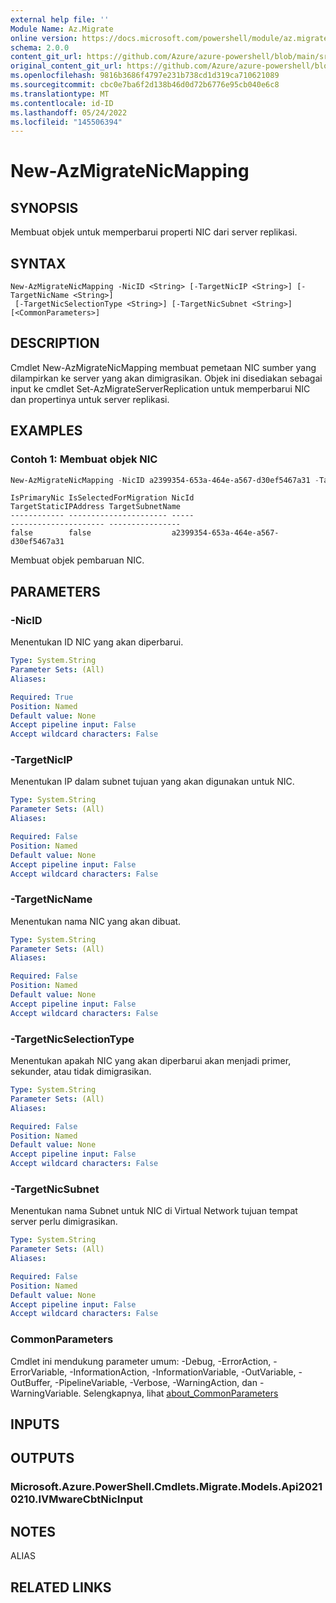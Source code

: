 ```yaml
---
external help file: ''
Module Name: Az.Migrate
online version: https://docs.microsoft.com/powershell/module/az.migrate/new-azmigratenicmapping
schema: 2.0.0
content_git_url: https://github.com/Azure/azure-powershell/blob/main/src/Migrate/help/New-AzMigrateNicMapping.md
original_content_git_url: https://github.com/Azure/azure-powershell/blob/main/src/Migrate/help/New-AzMigrateNicMapping.md
ms.openlocfilehash: 9816b3686f4797e231b738cd1d319ca710621089
ms.sourcegitcommit: cbc0e7ba6f2d138b46d0d72b6776e95cb040e6c8
ms.translationtype: MT
ms.contentlocale: id-ID
ms.lasthandoff: 05/24/2022
ms.locfileid: "145506394"
---
```

# New-AzMigrateNicMapping

## SYNOPSIS
Membuat objek untuk memperbarui properti NIC dari server replikasi.

## SYNTAX

```
New-AzMigrateNicMapping -NicID <String> [-TargetNicIP <String>] [-TargetNicName <String>]
 [-TargetNicSelectionType <String>] [-TargetNicSubnet <String>] [<CommonParameters>]
```

## DESCRIPTION
Cmdlet New-AzMigrateNicMapping membuat pemetaan NIC sumber yang dilampirkan ke server yang akan dimigrasikan.
Objek ini disediakan sebagai input ke cmdlet Set-AzMigrateServerReplication untuk memperbarui NIC dan propertinya untuk server replikasi.

## EXAMPLES

### Contoh 1: Membuat objek NIC
```powershell
New-AzMigrateNicMapping -NicID a2399354-653a-464e-a567-d30ef5467a31 -TargetNicSelectionType primary -TargetNicIP "172.17.1.17"
```

```output
IsPrimaryNic IsSelectedForMigration NicId                                TargetStaticIPAddress TargetSubnetName
------------ ---------------------- -----                                --------------------- ----------------
false        false                  a2399354-653a-464e-a567-d30ef5467a31
```

Membuat objek pembaruan NIC.

## PARAMETERS

### -NicID
Menentukan ID NIC yang akan diperbarui.

```yaml
Type: System.String
Parameter Sets: (All)
Aliases:

Required: True
Position: Named
Default value: None
Accept pipeline input: False
Accept wildcard characters: False
```

### -TargetNicIP
Menentukan IP dalam subnet tujuan yang akan digunakan untuk NIC.

```yaml
Type: System.String
Parameter Sets: (All)
Aliases:

Required: False
Position: Named
Default value: None
Accept pipeline input: False
Accept wildcard characters: False
```

### -TargetNicName
Menentukan nama NIC yang akan dibuat.

```yaml
Type: System.String
Parameter Sets: (All)
Aliases:

Required: False
Position: Named
Default value: None
Accept pipeline input: False
Accept wildcard characters: False
```

### -TargetNicSelectionType
Menentukan apakah NIC yang akan diperbarui akan menjadi primer, sekunder, atau tidak dimigrasikan.

```yaml
Type: System.String
Parameter Sets: (All)
Aliases:

Required: False
Position: Named
Default value: None
Accept pipeline input: False
Accept wildcard characters: False
```

### -TargetNicSubnet
Menentukan nama Subnet untuk NIC di Virtual Network tujuan tempat server perlu dimigrasikan.

```yaml
Type: System.String
Parameter Sets: (All)
Aliases:

Required: False
Position: Named
Default value: None
Accept pipeline input: False
Accept wildcard characters: False
```

### CommonParameters
Cmdlet ini mendukung parameter umum: -Debug, -ErrorAction, -ErrorVariable, -InformationAction, -InformationVariable, -OutVariable, -OutBuffer, -PipelineVariable, -Verbose, -WarningAction, dan -WarningVariable. Selengkapnya, lihat [about_CommonParameters](http://go.microsoft.com/fwlink/?LinkID=113216)

## INPUTS

## OUTPUTS

### Microsoft.Azure.PowerShell.Cmdlets.Migrate.Models.Api20210210.IVMwareCbtNicInput

## NOTES

ALIAS

## RELATED LINKS

